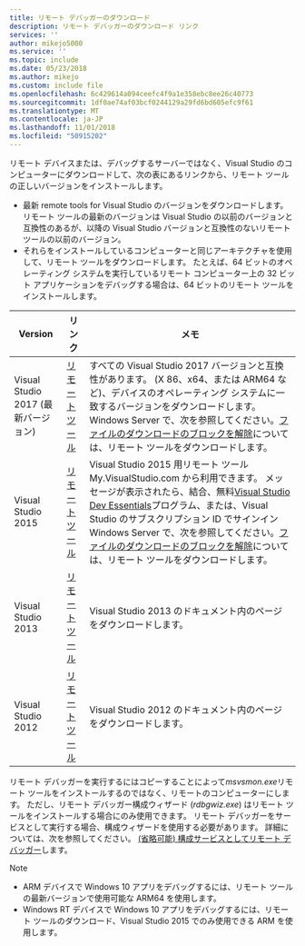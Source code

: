 ```yaml
---
title: リモート デバッガーのダウンロード
description: リモート デバッガーのダウンロード リンク
services: ''
author: mikejo5000
ms.service: ''
ms.topic: include
ms.date: 05/23/2018
ms.author: mikejo
ms.custom: include file
ms.openlocfilehash: 6c429614a094ceefc4f9a1e358ebc8ee26c40773
ms.sourcegitcommit: 1df0ae74af03bcf0244129a29fd6bd605efc9f61
ms.translationtype: MT
ms.contentlocale: ja-JP
ms.lasthandoff: 11/01/2018
ms.locfileid: "50915202"
---
```

リモート デバイスまたは、デバッグするサーバーではなく、Visual Studio のコンピューターにダウンロードして、次の表にあるリンクから、リモート ツールの正しいバージョンをインストールします。

- 最新 remote tools for Visual Studio のバージョンをダウンロードします。 リモート ツールの最新のバージョンは Visual Studio の以前のバージョンと互換性のあるが、以降の Visual Studio バージョンと互換性のないリモート ツールの以前のバージョン。 
- それらをインストールしているコンピューターと同じアーキテクチャを使用して、リモート ツールをダウンロードします。 たとえば、64 ビットのオペレーティング システムを実行しているリモート コンピューター上の 32 ビット アプリケーションをデバッグする場合は、64 ビットのリモート ツールをインストールします。 

|Version|リンク|メモ|
|-|-|-|
|Visual Studio 2017 (最新バージョン)|[リモート ツール](https://visualstudio.microsoft.com/downloads/?q=remote+tools#remote-tools-for-visual-studio-2017)|すべての Visual Studio 2017 バージョンと互換性があります。 (X 86、x64、または ARM64 など)、デバイスのオペレーティング システムに一致するバージョンをダウンロードします。 Windows Server で、次を参照してください。[ファイルのダウンロードのブロックを解除](../../debugger/remote-debugging-unblock-file-download.md)については、リモート ツールをダウンロードします。|
|Visual Studio 2015|[リモート ツール](https://my.visualstudio.com/Downloads?q=remote%20tools%20visual%20studio%202015)|Visual Studio 2015 用リモート ツール My.VisualStudio.com から利用できます。 メッセージが表示されたら、結合、無料[Visual Studio Dev Essentials](https://visualstudio.microsoft.com/dev-essentials/)プログラム、または、Visual Studio のサブスクリプション ID でサインイン Windows Server で、次を参照してください。[ファイルのダウンロードのブロックを解除](../../debugger/remote-debugging-unblock-file-download.md)については、リモート ツールをダウンロードします。|
|Visual Studio 2013|[リモート ツール](/previous-versions/visualstudio/visual-studio-2013/bt727f1t(v=vs.120)#Installing_the_Remote_Tools)|Visual Studio 2013 のドキュメント内のページをダウンロードします。|
|Visual Studio 2012|[リモート ツール](/previous-versions/visualstudio/visual-studio-2012/bt727f1t(v=vs.110)#BKMK_Installing_the_Remote_Tools)|Visual Studio 2012 のドキュメント内のページをダウンロードします。|

リモート デバッガーを実行するにはコピーすることによって*msvsmon.exe*リモート ツールをインストールするのではなく、リモートのコンピューターにします。 ただし、リモート デバッガー構成ウィザード (*rdbgwiz.exe*) はリモート ツールをインストールする場合にのみ使用できます。 リモート デバッガーをサービスとして実行する場合、構成ウィザードを使用する必要があります。 詳細については、次を参照してください。 [(省略可能) 構成サービスとしてリモート デバッガー](../../debugger/remote-debugging.md#bkmk_configureService)します。

>[!NOTE]
>- ARM デバイスで Windows 10 アプリをデバッグするには、リモート ツールの最新バージョンで使用可能な ARM64 を使用します。  
>- Windows RT デバイスで Windows 10 アプリをデバッグするには、リモート ツールのダウンロード、Visual Studio 2015 でのみ使用できる ARM を使用します。

